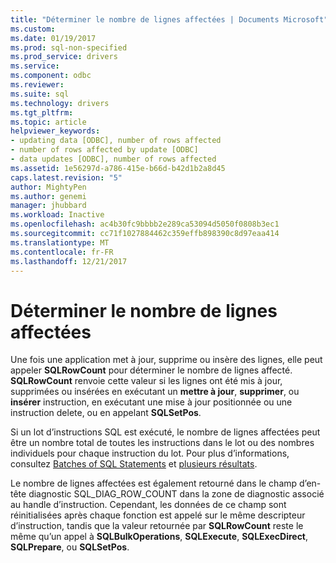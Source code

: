 ```yaml
---
title: "Déterminer le nombre de lignes affectées | Documents Microsoft"
ms.custom: 
ms.date: 01/19/2017
ms.prod: sql-non-specified
ms.prod_service: drivers
ms.service: 
ms.component: odbc
ms.reviewer: 
ms.suite: sql
ms.technology: drivers
ms.tgt_pltfrm: 
ms.topic: article
helpviewer_keywords:
- updating data [ODBC], number of rows affected
- number of rows affected by update [ODBC]
- data updates [ODBC], number of rows affected
ms.assetid: 1e56297d-a786-415e-b66d-b42d1b2a8d45
caps.latest.revision: "5"
author: MightyPen
ms.author: genemi
manager: jhubbard
ms.workload: Inactive
ms.openlocfilehash: ac4b30fc9bbbb2e289ca53094d5050f0808b3ec1
ms.sourcegitcommit: cc71f1027884462c359effb898390c8d97eaa414
ms.translationtype: MT
ms.contentlocale: fr-FR
ms.lasthandoff: 12/21/2017
---
```

# <a name="determining-the-number-of-affected-rows"></a>Déterminer le nombre de lignes affectées
Une fois une application met à jour, supprime ou insère des lignes, elle peut appeler **SQLRowCount** pour déterminer le nombre de lignes affecté. **SQLRowCount** renvoie cette valeur si les lignes ont été mis à jour, supprimées ou insérées en exécutant un **mettre à jour**, **supprimer**, ou **insérer** instruction, en exécutant une mise à jour positionnée ou une instruction delete, ou en appelant **SQLSetPos**.  
  
 Si un lot d’instructions SQL est exécuté, le nombre de lignes affectées peut être un nombre total de toutes les instructions dans le lot ou des nombres individuels pour chaque instruction du lot. Pour plus d’informations, consultez [Batches of SQL Statements](../../../odbc/reference/develop-app/batches-of-sql-statements.md) et [plusieurs résultats](../../../odbc/reference/develop-app/multiple-results.md).  
  
 Le nombre de lignes affectées est également retourné dans le champ d’en-tête diagnostic SQL_DIAG_ROW_COUNT dans la zone de diagnostic associé au handle d’instruction. Cependant, les données de ce champ sont réinitialisées après chaque fonction est appelé sur le même descripteur d’instruction, tandis que la valeur retournée par **SQLRowCount** reste le même qu’un appel à **SQLBulkOperations**, **SQLExecute**, **SQLExecDirect**, **SQLPrepare**, ou **SQLSetPos**.
